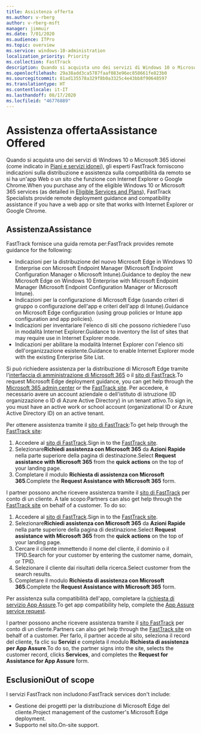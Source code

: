 ```yaml
---
title: Assistenza offerta
ms.author: v-rberg
author: v-rberg-msft
manager: jimmuir
ms.date: 7/01/2020
ms.audience: ITPro
ms.topic: overview
ms.service: windows-10-administration
localization_priority: Priority
ms.collection: FastTrack
description: Quando si acquista uno dei servizi di Windows 10 o Microsoft 365 (come indicato in Piani e servizi idonei), gli esperti FastTrack forniscono indicazioni sulla distribuzione e assistenza sulla compatibilità da remoto se si ha un'app Web o un sito che funzione con Internet Explorer o Google Chrome.
ms.openlocfilehash: 29a38add3ca5787faaf083e96ec858661fe823b0
ms.sourcegitcommit: 81ad135578a329f8b0a3325c4e43bb8f90648597
ms.translationtype: HT
ms.contentlocale: it-IT
ms.lasthandoff: 08/17/2020
ms.locfileid: "46776889"
---
```

# <a name="assistance-offered"></a><span data-ttu-id="3a138-103">Assistenza offerta</span><span class="sxs-lookup"><span data-stu-id="3a138-103">Assistance Offered</span></span>

<span data-ttu-id="3a138-104">Quando si acquista uno dei servizi di Windows 10 o Microsoft 365 idonei (come indicato in [Piani e servizi idonei](M365-eligible-services-and-plans.md)), gli esperti FastTrack forniscono indicazioni sulla distribuzione e assistenza sulla compatibilità da remoto se si ha un'app Web o un sito che funzione con Internet Explorer o Google Chrome.</span><span class="sxs-lookup"><span data-stu-id="3a138-104">When you purchase any of the eligible Windows 10 or Microsoft 365 services (as detailed in [Eligible Services and Plans](M365-eligible-services-and-plans.md)), FastTrack Specialists provide remote deployment guidance and compatibility assistance if you have a web app or site that works with Internet Explorer or Google Chrome.</span></span> 

## <a name="assistance"></a><span data-ttu-id="3a138-105">Assistenza</span><span class="sxs-lookup"><span data-stu-id="3a138-105">Assistance</span></span>

<span data-ttu-id="3a138-106">FastTrack fornisce una guida remota per:</span><span class="sxs-lookup"><span data-stu-id="3a138-106">FastTrack provides remote guidance for the following:</span></span>
- <span data-ttu-id="3a138-107">Indicazioni per la distribuzione del nuovo Microsoft Edge in Windows 10 Enterprise con Microsoft Endpoint Manager (Microsoft Endpoint Configuration Manager o Microsoft Intune).</span><span class="sxs-lookup"><span data-stu-id="3a138-107">Guidance to deploy the new Microsoft Edge on Windows 10 Enterprise with Microsoft Endpoint Manager (Microsoft Endpoint Configuration Manager or Microsoft Intune).</span></span>
- <span data-ttu-id="3a138-108">Indicazioni per la configurazione di Microsoft Edge (usando criteri di gruppo o configurazione dell'app e criteri dell'app di Intune).</span><span class="sxs-lookup"><span data-stu-id="3a138-108">Guidance on Microsoft Edge configuration (using group policies or Intune app configuration and app policies).</span></span>
- <span data-ttu-id="3a138-109">Indicazioni per inventariare l'elenco di siti che possono richiedere l'uso in modalità Internet Explorer.</span><span class="sxs-lookup"><span data-stu-id="3a138-109">Guidance to inventory the list of sites that may require use in Internet Explorer mode.</span></span>
- <span data-ttu-id="3a138-110">Indicazioni per abilitare la modalità Internet Explorer con l'elenco siti dell'organizzazione esistente.</span><span class="sxs-lookup"><span data-stu-id="3a138-110">Guidance to enable Internet Explorer mode with the existing Enterprise Site List.</span></span>

<span data-ttu-id="3a138-111">Si può richiedere assistenza per la distribuzione di Microsoft Edge tramite l'[interfaccia di amministrazione di Microsoft 365](https://go.microsoft.com/fwlink/?linkid=2032704) o il [sito di FastTrack](https://go.microsoft.com/fwlink/?linkid=780698).</span><span class="sxs-lookup"><span data-stu-id="3a138-111">To request Microsoft Edge deployment guidance, you can get help through the [Microsoft 365 admin center](https://go.microsoft.com/fwlink/?linkid=2032704) or the [FastTrack site](https://go.microsoft.com/fwlink/?linkid=780698).</span></span> <span data-ttu-id="3a138-112">Per accedere, è necessario avere un account aziendale o dell'istituto di istruzione (ID organizzazione o ID di Azure Active Directory) in un tenant attivo.</span><span class="sxs-lookup"><span data-stu-id="3a138-112">To sign in, you must have an active work or school account (organizational ID or Azure Active Directory ID) on an active tenant.</span></span> 

<span data-ttu-id="3a138-113">Per ottenere assistenza tramite il [sito di FastTrack](https://go.microsoft.com/fwlink/?linkid=780698):</span><span class="sxs-lookup"><span data-stu-id="3a138-113">To get help through the [FastTrack site](https://go.microsoft.com/fwlink/?linkid=780698):</span></span> 
1.    <span data-ttu-id="3a138-114">Accedere al [sito di FastTrack](https://go.microsoft.com/fwlink/?linkid=780698).</span><span class="sxs-lookup"><span data-stu-id="3a138-114">Sign in to the [FastTrack site](https://go.microsoft.com/fwlink/?linkid=780698).</span></span> 
2.    <span data-ttu-id="3a138-115">Selezionare**Richiedi assistenza con Microsoft 365** da **Azioni Rapide** nella parte superiore della pagina di destinazione.</span><span class="sxs-lookup"><span data-stu-id="3a138-115">Select **Request assistance with Microsoft 365** from the **quick actions** on the top of your landing page.</span></span>
3.    <span data-ttu-id="3a138-116">Completare il modulo **Richiesta di assistenza con Microsoft 365**.</span><span class="sxs-lookup"><span data-stu-id="3a138-116">Complete the **Request Assistance with Microsoft 365** form.</span></span>
  
<span data-ttu-id="3a138-p102">I partner possono anche ricevere assistenza tramite il [sito di FastTrack](https://go.microsoft.com/fwlink/?linkid=780698) per conto di un cliente. A tale scopo:</span><span class="sxs-lookup"><span data-stu-id="3a138-p102">Partners can also get help through the [FastTrack site](https://go.microsoft.com/fwlink/?linkid=780698) on behalf of a customer. To do so:</span></span>
1.    <span data-ttu-id="3a138-119">Accedere al [sito di FastTrack](https://go.microsoft.com/fwlink/?linkid=780698).</span><span class="sxs-lookup"><span data-stu-id="3a138-119">Sign in to the [FastTrack site](https://go.microsoft.com/fwlink/?linkid=780698).</span></span> 
2.    <span data-ttu-id="3a138-120">Selezionare**Richiedi assistenza con Microsoft 365** da **Azioni Rapide** nella parte superiore della pagina di destinazione.</span><span class="sxs-lookup"><span data-stu-id="3a138-120">Select **Request assistance with Microsoft 365** from the **quick actions** on the top of your landing page.</span></span>
3.    <span data-ttu-id="3a138-121">Cercare il cliente immettendo il nome del cliente, il dominio o il TPID.</span><span class="sxs-lookup"><span data-stu-id="3a138-121">Search for your customer by entering the customer name, domain, or TPID.</span></span>
4.    <span data-ttu-id="3a138-122">Selezionare il cliente dai risultati della ricerca.</span><span class="sxs-lookup"><span data-stu-id="3a138-122">Select customer from the search results.</span></span>
5.    <span data-ttu-id="3a138-123">Completare il modulo **Richiesta di assistenza con Microsoft 365**.</span><span class="sxs-lookup"><span data-stu-id="3a138-123">Complete the **Request Assistance with Microsoft 365** form.</span></span>
 
<span data-ttu-id="3a138-124">Per assistenza sulla compatibilità dell'app, completare la [richiesta di servizio App Assure](https://go.microsoft.com/fwlink/?linkid=2022721).</span><span class="sxs-lookup"><span data-stu-id="3a138-124">To get app compatibility help, complete the [App Assure service request](https://go.microsoft.com/fwlink/?linkid=2022721).</span></span>

<span data-ttu-id="3a138-125">I partner possono anche ricevere assistenza tramite il [sito FastTrack](https://go.microsoft.com/fwlink/?linkid=780698) per conto di un cliente.</span><span class="sxs-lookup"><span data-stu-id="3a138-125">Partners can also get help through the [FastTrack site](https://go.microsoft.com/fwlink/?linkid=780698) on behalf of a customer.</span></span> <span data-ttu-id="3a138-126">Per farlo, il partner accede al sito, seleziona il record del cliente, fa clic su **Servizi** e completa il modulo **Richiesta di assistenza per App Assure**.</span><span class="sxs-lookup"><span data-stu-id="3a138-126">To do so, the partner signs into the site, selects the customer record, clicks **Services**, and completes the **Request for Assistance for App Assure** form.</span></span>

## <a name="out-of-scope"></a><span data-ttu-id="3a138-127">Esclusioni</span><span class="sxs-lookup"><span data-stu-id="3a138-127">Out of scope</span></span>

<span data-ttu-id="3a138-128">I servizi FastTrack non includono:</span><span class="sxs-lookup"><span data-stu-id="3a138-128">FastTrack services don't include:</span></span>
- <span data-ttu-id="3a138-129">Gestione dei progetti per la distribuzione di Microsoft Edge del cliente.</span><span class="sxs-lookup"><span data-stu-id="3a138-129">Project management of the customer's Microsoft Edge deployment.</span></span>
- <span data-ttu-id="3a138-130">Supporto nel sito.</span><span class="sxs-lookup"><span data-stu-id="3a138-130">On-site support.</span></span>

